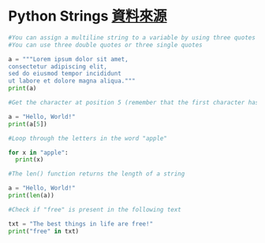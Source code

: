 # Python Strings [資料來源](https://www.w3schools.com/python/python_strings.asp)



```python
#You can assign a multiline string to a variable by using three quotes
#You can use three double quotes or three single quotes

a = """Lorem ipsum dolor sit amet,
consectetur adipiscing elit,
sed do eiusmod tempor incididunt
ut labore et dolore magna aliqua."""
print(a)
```

```python
#Get the character at position 5 (remember that the first character has the position 0)

a = "Hello, World!"
print(a[5])
```

```python
#Loop through the letters in the word "apple"

for x in "apple":
  print(x)

```
```python
#The len() function returns the length of a string

a = "Hello, World!"
print(len(a))
```
```python
#Check if "free" is present in the following text 

txt = "The best things in life are free!"
print("free" in txt)
```
